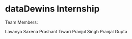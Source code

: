 # dataDewins Internship

Team Members:

Lavanya Saxena
Prashant Tiwari
Pranjul Singh
Pranjal Gupta


